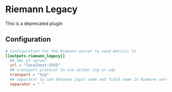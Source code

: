 # Riemann Legacy

This is a deprecated plugin

## Configuration

```toml
# Configuration for the Riemann server to send metrics to
[[outputs.riemann_legacy]]
  ## URL of server
  url = "localhost:5555"
  ## transport protocol to use either tcp or udp
  transport = "tcp"
  ## separator to use between input name and field name in Riemann service name
  separator = " "
```
